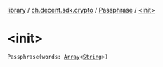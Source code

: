 [library](../../index.md) / [ch.decent.sdk.crypto](../index.md) / [Passphrase](index.md) / [&lt;init&gt;](./-init-.md)

# &lt;init&gt;

`Passphrase(words: `[`Array`](https://kotlinlang.org/api/latest/jvm/stdlib/kotlin/-array/index.html)`<`[`String`](https://kotlinlang.org/api/latest/jvm/stdlib/kotlin/-string/index.html)`>)`